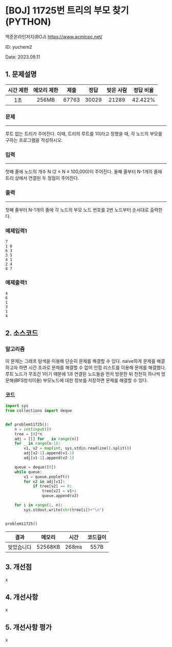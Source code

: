 # [BOJ] 11725번 트리의 부모 찾기 (PYTHON)
백준온라인저지(BOJ) https://www.acmicpc.net/

ID: yuchem2

Date: 2023.09.11
## 1. 문제설명
| 시간 제한 | 메모리 제한 | 제출  | 정답 | 맞은 사람 | 정답 비율 |
| :---: | :---: | :---: | :---: | :---: | :---: |
|  1초  | 256MB | 67763 | 30029 | 21289 | 42.422% |

### 문제
---
루트 없는 트리가 주어진다. 이때, 트리의 루트를 1이라고 정했을 때, 각 노드의 부모를 구하는 프로그램을 작성하시오.

### 입력
---
첫째 줄에 노드의 개수 N (2 ≤ N ≤ 100,000)이 주어진다. 둘째 줄부터 N-1개의 줄에 트리 상에서 연결된 두 정점이 주어진다.

### 출력
---
첫째 줄부터 N-1개의 줄에 각 노드의 부모 노드 번호를 2번 노드부터 순서대로 출력한다.

### 예제입력1
```
7
1 6
6 3
3 5
4 1
2 4
4 7
```
### 예제출력1
```
4
6
1
3
1
4
```
## 2. 소스코드

### 알고리즘
이 문제는 그래프 탐색을 이용해 단순히 문제를 해결할 수 있다. naive하게 문제를 해결하고자 하면 시간 초과로 문제를 해결할 수 없어 인접 리스트를 이용해 문제를 해결했다. 
루트 노드가 무조건 1이기 때문에 1과 연결된 노드들을 먼저 방문한 뒤 천천히 하나씩 방문해(BFS방식이용) 부모노드에 대한 정보를 저장하면 문제를 해결할 수 있다. 

### 코드
```Python
import sys
from collections import deque


def problem11725():
    n = int(input())
    tree = [0]*n
    adj = [[] for _ in range(n)]
    for _ in range(n-1):
        v1, v2 = map(int, sys.stdin.readline().split())
        adj[v2-1].append(v1-1)
        adj[v1-1].append(v2-1)

    queue = deque([0])
    while queue:
        v1 = queue.popleft()
        for v2 in adj[v1]:
            if tree[v2] == 0:
                tree[v2] = v1+1
                queue.append(v2)

    for i in range(1, n):
        sys.stdout.write(str(tree[i])+"\n")


problem11725()

```
| 결과 | 메모리 | 시간 | 코드길이 |
|:---:|:-----: | :---: | :----: |
| 맞았습니다 | 52568KB | 268ms | 557B |

## 3. 개선점
x
## 4. 개선사항
x

## 5. 개선사항 평가
x
